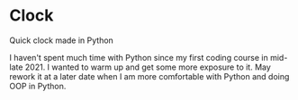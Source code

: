 # Clock
Quick clock made in Python

I haven't spent much time with Python since my first coding course in mid-late 2021. I wanted to warm up and get some more exposure to it.
May rework it at a later date when I am more comfortable with Python and doing OOP in Python.
